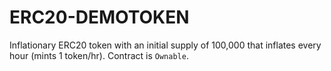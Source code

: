 # ERC20-DEMOTOKEN

Inflationary ERC20 token with an initial supply of 100,000 that inflates every hour (mints 1 token/hr). Contract is `Ownable`.
